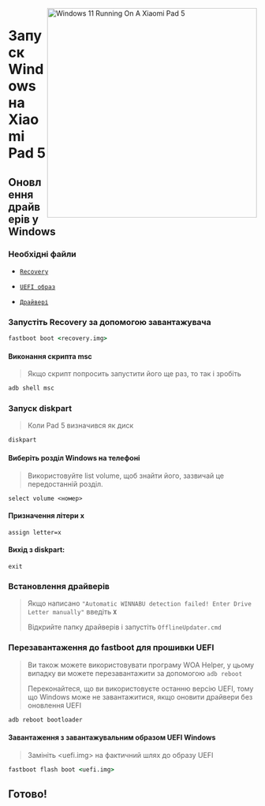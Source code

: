 <img align="right" src="https://raw.githubusercontent.com/erdilS/Port-Windows-11-Xiaomi-Pad-5/main/nabu.png" width="425" alt="Windows 11 Running On A Xiaomi Pad 5">

# Запуск Windows на Xiaomi Pad 5

## Оновлення драйверів у Windows

### Необхідні файли
- [```Recovery```](https://github.com/erdilS/Port-Windows-11-Xiaomi-Pad-5/releases/download/1.0/recovery.img)
  
- [```UEFI образ```](https://github.com/erdilS/Port-Windows-11-Xiaomi-Pad-5/releases/download/UEFI/uefi-v3.img)
  
- [```Драйвері```](https://github.com/map220v/MiPad5-Drivers/releases/latest)

### Запустіть Recovery за допомогою завантажувача
```cmd
fastboot boot <recovery.img>
````

#### Виконання скрипта msc
> Якщо скрипт попросить запустити його ще раз, то так і зробіть
```cmd
adb shell msc
````

### Запуск diskpart
> Коли Pad 5 визначився як диск
```cmd
diskpart
```

#### Виберіть розділ Windows на телефоні
> Використовуйте list volume, щоб знайти його, зазвичай це передостанній розділ.
```diskpart
select volume <номер>
````

#### Призначення літери x
```diskpart
assign letter=x
````

#### Вихід з diskpart:
```diskpart
exit
```

### Встановлення драйверів
> Якщо написано `"Automatic WINNABU detection failed! Enter Drive Letter manually"` введіть **`X`**
>
> Відкрийте папку драйверів і запустіть ```OfflineUpdater.cmd```


### Перезавантаження до fastboot для прошивки UEFI
> Ви також можете використовувати програму WOA Helper, у цьому випадку ви можете перезавантажити за допомогою ```adb reboot```
>
> Переконайтеся, що ви використовуєте останню версію UEFI, тому що Windows може не завантажитися, якщо оновити драйвери без оновлення UEFI
```cmd
adb reboot bootloader
```

#### Завантаження з завантажувальним образом UEFI Windows
> Замініть <uefi.img> на фактичний шлях до образу UEFI
```cmd
fastboot flash boot <uefi.img>
```

## Готово!

